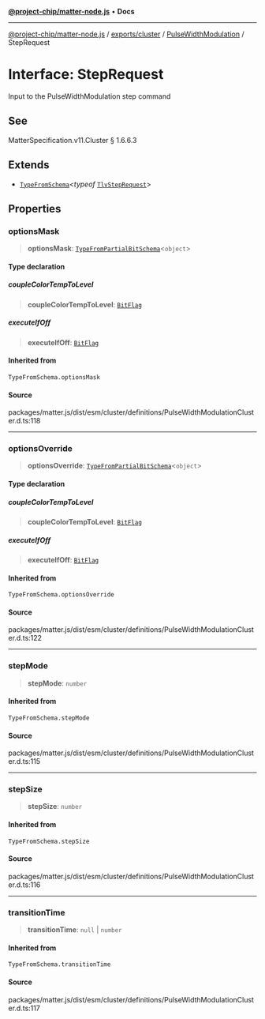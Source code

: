 [**@project-chip/matter-node.js**](../../../../../README.md) • **Docs**

***

[@project-chip/matter-node.js](../../../../../modules.md) / [exports/cluster](../../../README.md) / [PulseWidthModulation](../README.md) / StepRequest

# Interface: StepRequest

Input to the PulseWidthModulation step command

## See

MatterSpecification.v11.Cluster § 1.6.6.3

## Extends

- [`TypeFromSchema`](../../../../tlv/README.md#typefromschemas)\<*typeof* [`TlvStepRequest`](../README.md#tlvsteprequest)\>

## Properties

### optionsMask

> **optionsMask**: [`TypeFromPartialBitSchema`](../../../../schema/README.md#typefrompartialbitschemat)\<`object`\>

#### Type declaration

##### coupleColorTempToLevel

> **coupleColorTempToLevel**: [`BitFlag`](../../../../schema/README.md#bitflag)

##### executeIfOff

> **executeIfOff**: [`BitFlag`](../../../../schema/README.md#bitflag)

#### Inherited from

`TypeFromSchema.optionsMask`

#### Source

packages/matter.js/dist/esm/cluster/definitions/PulseWidthModulationCluster.d.ts:118

***

### optionsOverride

> **optionsOverride**: [`TypeFromPartialBitSchema`](../../../../schema/README.md#typefrompartialbitschemat)\<`object`\>

#### Type declaration

##### coupleColorTempToLevel

> **coupleColorTempToLevel**: [`BitFlag`](../../../../schema/README.md#bitflag)

##### executeIfOff

> **executeIfOff**: [`BitFlag`](../../../../schema/README.md#bitflag)

#### Inherited from

`TypeFromSchema.optionsOverride`

#### Source

packages/matter.js/dist/esm/cluster/definitions/PulseWidthModulationCluster.d.ts:122

***

### stepMode

> **stepMode**: `number`

#### Inherited from

`TypeFromSchema.stepMode`

#### Source

packages/matter.js/dist/esm/cluster/definitions/PulseWidthModulationCluster.d.ts:115

***

### stepSize

> **stepSize**: `number`

#### Inherited from

`TypeFromSchema.stepSize`

#### Source

packages/matter.js/dist/esm/cluster/definitions/PulseWidthModulationCluster.d.ts:116

***

### transitionTime

> **transitionTime**: `null` \| `number`

#### Inherited from

`TypeFromSchema.transitionTime`

#### Source

packages/matter.js/dist/esm/cluster/definitions/PulseWidthModulationCluster.d.ts:117
